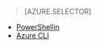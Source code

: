 > [AZURE.SELECTOR]
- [PowerShellin](../articles/virtual-network/virtual-networks-create-nsg-classic-ps.md)
- [Azure CLI](../articles/virtual-network/virtual-networks-create-nsg-classic-cli.md)